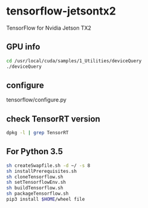 # tensorflow-jetsontx2

TensorFlow for Nvidia Jetson TX2

## GPU info

```bash
cd /usr/local/cuda/samples/1_Utilities/deviceQuery
./deviceQuery
```

## configure

tensorflow/configure.py

## check TensorRT version

```bash
dpkg -l | grep TensorRT
```

## For Python 3.5

```bash
sh createSwapfile.sh -d ~/ -s 8
sh installPrerequisites.sh
sh cloneTensorflow.sh
sh setTensorflowEnv.sh
sh buildTensorflow.sh
sh packageTensorflow.sh
pip3 install $HOME/wheel file
```
